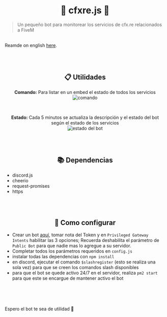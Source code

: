 <h1 align="center">🤖 cfxre.js 🐌</h1>

> Un pequeño bot para monitorear los servicios de cfx.re relacionados a FiveM

<br>
Reamde on english <a href="/readme_en.md">here</a>.

<br><br>

<h2 align="center">📋 Utilidades</h2>
<p align="center">
    <b>Comando:</b> Para listar en un embed el estado de todos los servicios <br>
    <img src="https://i.imgur.com/D60BJ4Z.png" title="comando">
</p>
<br>
<p align="center">
    <b>Estado:</b> Cada 5 minutos se actualiza la descripción y el estado del bot según el estado de los servicios <br>
    <img src="https://i.imgur.com/rtpW4Lq.png" title="estado del bot">
</p>

<br><br>

<h2 align="center">📚 Dependencias</h2>
<ul>
  <li>discord.js</li>
  <li>cheerio</li>
  <li>request-promises</li>
  <li>https</li>
</ul>

<br><br>

<h2 align="center">🧰 Como configurar</h2>
<ul>
  <li>Crear un bot <a href="https://discord.com/developers/applications">aquí</a>, tomar nota del Token y en <code>Privileged Gateway Intents</code> habilitar las 3 opciones; Recuerda deshabilita el parámetro de <code>Public Bot</code> para que nadie mas lo agregue a su servidor.</li>
  <li>Completar todos los parámetros requeridos en <code>config.js</code></li>
  <li>instalar todas las dependencias con <code>npm install</code></li>
  <li>en discord, ejecutar el comando <code>$slashregister</code> (esto se realiza una sola vez) para que se creen los comandos slash disponibles </li>
  <li>para que el bot se quede activo 24/7 en el servidor, realiza <code>pm2 start</code> para que este se encargue de mantener activo el bot</li>
</ul>

<br><br><br>

Espero el bot te sea de utilidad 💜
